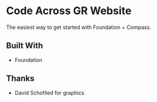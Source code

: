 # Code Across GR Website

The easiest way to get started with Foundation + Compass.

## Built With

  * Foundation

## Thanks

  * David Schofiled for graphics
